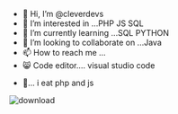 - 👋 Hi, I’m @cleverdevs
- 👀 I’m interested in ...PHP JS SQL
- 🌱 I’m currently learning ...SQL PYTHON
- 💞️ I’m looking to collaborate on ...Java
- 📫 How to reach me ...
- 😸 Code editor.... visual studio code
<!---
cleverdevs/cleverdevs is a ✨ special ✨ repository because its `README.md` (this file) appears on your GitHub profile.
You can click the Preview link to take a look at your changes.
--->
- 🙈... i eat php and js

![download](https://user-images.githubusercontent.com/77573543/118293756-d8c3d300-b48e-11eb-81d6-ad82d1d79c3a.jpg)



